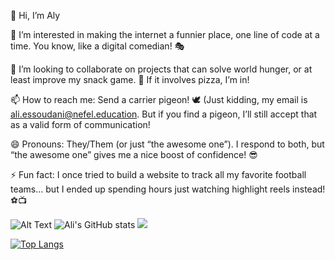 👋 Hi, I’m Aly

👀 I’m interested in making the internet a funnier place, one line of code at a time. You know, like a digital comedian! 🎭

💞️ I’m looking to collaborate on projects that can solve world hunger, or at least improve my snack game. 🍕 If it involves pizza, I’m in!

📫 How to reach me: Send a carrier pigeon! 🕊️ (Just kidding, my email is ali.essoudani@nefel.education. But if you find a pigeon, I’ll still accept that as a valid form of communication!

😄 Pronouns: They/Them (or just “the awesome one”). I respond to both, but “the awesome one” gives me a nice boost of confidence! 😎

⚡ Fun fact: I once tried to build a website to track all my favorite football teams... but I ended up spending hours just watching highlight reels instead! ⚽️📺



![Alt Text](https://media.giphy.com/media/ZVik7pBtu9dNS/giphy.gif)
![Ali's GitHub stats](https://github-readme-stats.vercel.app/api?username=AlyNefel&show_icons=true&theme=radical)
<picture>
  <source
    srcset="https://github-readme-stats.vercel.app/api?username=AlyNefel&show_icons=true&theme=radical"
    media="(prefers-color-scheme: dark)"
  />
  <source
    srcset="https://github-readme-stats.vercel.app/api?username=AlyNefel&show_icons=true"
    media="(prefers-color-scheme: light), (prefers-color-scheme: no-preference)"
  />
  <img src="https://github-readme-stats.vercel.app/api?username=AlyNefel&show_icons=true" />
</picture>

[![Top Langs](https://github-readme-stats.vercel.app/api/top-langs/?username=AlyNefel&icons=true&theme=radical )](https://github.com/AlyNefel/github-readme-stats)

<!---

AlyNefel/AlyNefel is a ✨ special ✨ repository because its `README.md` (this file) appears on your GitHub profile.
You can click the Preview link to take a look at your changes.
--->
